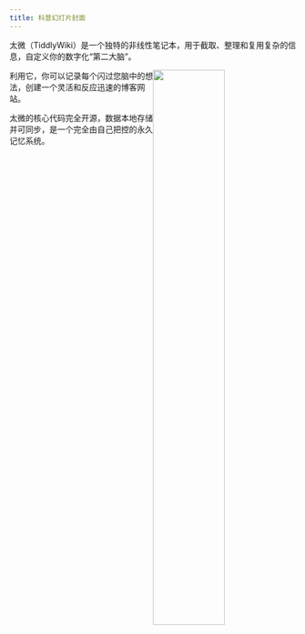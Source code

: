 ```yaml
---
title: 科普幻灯片封面
---
```



太微（TiddlyWiki）是一个独特的非线性笔记本，用于截取、整理和复用复杂的信息，自定义你的数字化“第二大脑”。

<img src="https://user-images.githubusercontent.com/3746270/148070803-bb1885f1-bc96-4f8c-863f-d9f90df24fbf.png" style="width: 50%; float: right;" />


利用它，你可以记录每个闪过您脑中的想法，创建一个灵活和反应迅速的博客网站。

太微的核心代码完全开源，数据本地存储并可同步，是一个完全由自己把控的永久记忆系统。